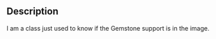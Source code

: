 Description
--------------------

I am a class just used to know if the Gemstone support is in the image.